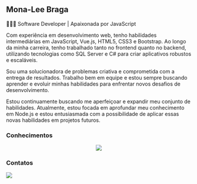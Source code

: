 
## Mona-Lee Braga 

👩🏽‍💻 Software Developer | Apaixonada por JavaScript

Com experiência em desenvolvimento web, tenho habilidades intermediárias em JavaScript, Vue.js, HTML5, CSS3 e Bootstrap. Ao longo da minha carreira, tenho trabalhado tanto no frontend quanto no backend, utilizando tecnologias como SQL Server e C# para criar aplicativos robustos e escaláveis.

Sou uma solucionadora de problemas criativa e comprometida com a entrega de resultados. Trabalho bem em equipe e estou sempre buscando aprender e evoluir minhas habilidades para enfrentar novos desafios de desenvolvimento.

Estou continuamente buscando me aperfeiçoar e expandir meu conjunto de habilidades. Atualmente, estou focada em aprofundar meu conhecimento em Node.js e estou entusiasmada com a possibilidade de aplicar essas novas habilidades em projetos futuros.

### Conhecimentos

<p align="center">
  <a href="https://skillicons.dev">
    <img src="https://skillicons.dev/icons?i=html,css,bootstrap,js,typescript,vue,jquery,nodejs,nestjs,prisma,mysql,mongodb,postgres,git,postman&theme=light" />
  </a>
</p>


### Contatos

<p align="">
  <a href="https://www.linkedin.com/in/monalee-braga/" target="_blank">
    <img src="https://skillicons.dev/icons?i=linkedin" />
  </a>
</p>
